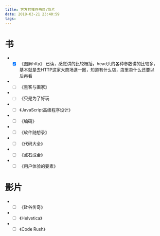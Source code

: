 ```yaml
---
title: 方方的推荐书目/影片
date: 2018-03-21 23:40:59
tags:
---
```


# 书
* - [x] 《图解http》
 已读，感觉讲的比较概括，head头的各种参数讲的比较多，基本就是去HTTP这家大商场逛一圈，知道有什么店，店里卖什么还要以后再看
* - [ ] 《黑客与画家》
* - [ ] 《只是为了好玩
* - [ ] 《JavaScript高级程序设计》
* - [ ] 《编码》
* - [ ] 《软件随想录》
* - [ ] 《代码大全》
* - [ ] 《点石成金》
* - [ ] 《用户体验的要素》

# 影片
* - [ ] 《硅谷传奇》
* - [ ] 《Helvetica》
* - [ ] 《Code Rush》